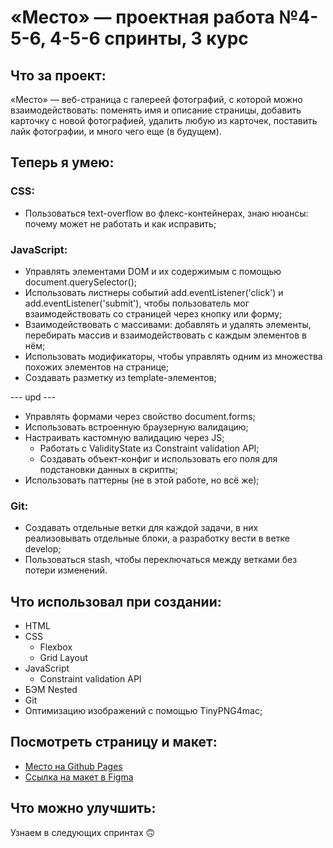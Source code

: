 # «Место» — проектная работа №4-5-6, 4-5-6 спринты, 3 курс

## Что за проект:

«Место» — веб-страница с галереей фотографий, с которой можно взаимодействовать: поменять имя и описание страницы,
добавить карточку с новой фотографией, удалить любую из карточек, поставить лайк фотографии, и много чего еще (в
будущем).

## Теперь я умею:

### CSS:

* Пользоваться text-overflow во флекс-контейнерах, знаю нюансы: почему может не работать и как исправить;

### JavaScript:

* Управлять элементами DOM и их содержимым с помощью document.querySelector();
* Использовать листнеры событий add.eventListener('click') и add.eventListener('submit'), чтобы пользователь мог
  взаимодействовать со страницей через кнопку или форму;
* Взаимодействовать с массивами: добавлять и удалять элементы, перебирать массив и взаимодействовать с каждым элементов
  в нём;
* Использовать модификаторы, чтобы управлять одним из множества похожих элементов на странице;
* Создавать разметку из template-элементов;

--- upd ---

* Управлять формами через свойство document.forms;
* Использовать встроенную браузерную валидацию;
* Настраивать кастомную валидацию через JS;
  * Работать с ValidityState из Constraint validation API;
  * Создавать объект-конфиг и использовать его поля для подстановки данных в 
    скрипты;
* Использовать паттерны (не в этой работе, но всё же);

### Git:

* Создавать отдельные ветки для каждой задачи, в них реализовывать отдельные блоки, а разработку вести в ветке develop;
* Пользоваться stash, чтобы переключаться между ветками без потери изменений.

## Что использовал при создании:

* HTML
* CSS
  * Flexbox
  * Grid Layout
* JavaScript
  * Constraint validation API
* БЭМ Nested
* Git
* Оптимизацию изображений с помощью TinyPNG4mac;

## Посмотреть страницу и макет:

* [Место на Github Pages](https://mvxim.github.io/mesto/index.html)
* [Ссылка на макет в Figma](https://www.figma.com/file/2cn9N9jSkmxD84oJik7xL7/JavaScript.-Sprint-4?node-id=0%3A1)

## Что можно улучшить:

Узнаем в следующих спринтах 🙃
